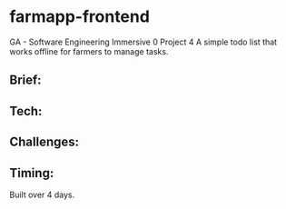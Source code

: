 # farmapp-frontend
GA - Software Engineering Immersive 0 Project 4
A simple todo list that works offline for farmers to manage tasks.

## Brief:

## Tech:

## Challenges:

## Timing:
Built over 4 days.
